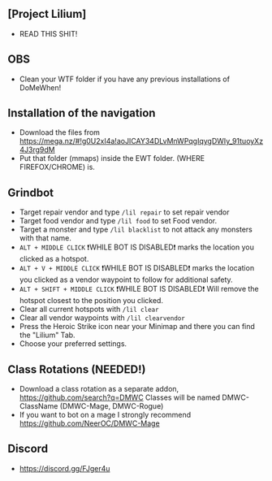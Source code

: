 ## [Project Lilium]
- READ THIS SHIT!

## OBS
- Clean your WTF folder if you have any previous installations of DoMeWhen!

## Installation of the navigation
- Download the files from https://mega.nz/#!g0U2xI4a!aoJICAY34DLvMnWPqgIqygDWIy_91tuoyXz4J3rg9dM
- Put that folder (mmaps) inside the EWT folder. (WHERE FIREFOX/CHROME) is.

## Grindbot
- Target repair vendor and type `/lil repair` to set repair vendor
- Target food vendor and type `/lil food` to set Food vendor.
- Target a monster and type `/lil blacklist` to not attack any monsters with that name.
- `ALT + MIDDLE CLICK` ❗WHILE BOT IS DISABLED❗ marks the location you clicked as a hotspot.
- `ALT + V + MIDDLE CLICK` ❗WHILE BOT IS DISABLED❗ marks the location you clicked as a vendor waypoint to follow for additional safety.
- `ALT + SHIFT + MIDDLE CLICK` ❗WHILE BOT IS DISABLED❗ Will remove the hotspot closest to the position you clicked.
- Clear all current hotspots with `/lil clear`
- Clear all vendor waypoints with `/lil clearvendor`
- Press the Heroic Strike icon near your Minimap and there you can find the "Lilium" Tab.
- Choose your preferred settings.

## Class Rotations (NEEDED!)
- Download a class rotation as a separate addon, https://github.com/search?q=DMWC Classes will be named DMWC-ClassName (DMWC-Mage, DMWC-Rogue)
- If you want to bot on a mage I strongly recommend https://github.com/NeerOC/DMWC-Mage

## Discord
- https://discord.gg/FJger4u
